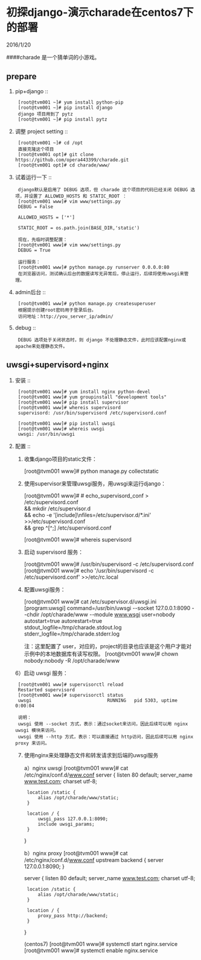 初探django-演示charade在centos7下的部署
=======================================
2016/1/20

####charade 是一个猜单词的小游戏。

prepare
-------
1. pip+django ::

        [root@tvm001 ~]# yum install python-pip
        [root@tvm001 ~]# pip install django
        django 项目用到了 pytz
        [root@tvm001 ~]# pip install pytz

2. 调整 project setting ::

        [root@tvm001 ~]# cd /opt
        直接克隆这个项目 
        [root@tvm001 opt]# git clone https://github.com/opera443399/charade.git
        [root@tvm001 opt]# cd charade/www/

6. 试着运行一下 ::

        django默认是启用了 DEBUG 选项，但 charade 这个项目的代码已经关闭 DEBUG 选项，并设置了 ALLOWED_HOSTS 和 STATIC_ROOT ：
        [root@tvm001 www]# vim www/settings.py
        DEBUG = False
        
        ALLOWED_HOSTS = ['*']
        
        STATIC_ROOT = os.path.join(BASE_DIR,'static')
        
        现在，先临时调整配置：
        [root@tvm001 www]# vim www/settings.py 
        DEBUG = True
        
        运行服务：
        [root@tvm001 www]# python manage.py runserver 0.0.0.0:80
        在浏览器访问，测试确认后台的数据读写无异常后，停止运行，后续将使用uwsgi来管理。
    

7. admin后台 ::

        [root@tvm001 www]# python manage.py createsuperuser
        根据提示创建root密码用于登录后台。
        访问地址：http://you_server_ip/admin/

8. debug ::

        DEBUG 选项处于关闭状态时，则 django 不处理静态文件，此时应该配置nginx或apache来处理静态文件。
    
    
uwsgi+supervisord+nginx
----------------------
1. 安装 ::

        [root@tvm001 www]# yum install nginx python-devel
        [root@tvm001 www]# yum groupinstall "development tools"
        [root@tvm001 www]# pip install supervisor
        [root@tvm001 www]# whereis supervisord
        supervisord: /usr/bin/supervisord /etc/supervisord.conf
        
        [root@tvm001 www]# pip install uwsgi
        [root@tvm001 www]# whereis uwsgi
        uwsgi: /usr/bin/uwsgi    

2. 配置 ::

    1) 收集django项目的static文件：
    
        [root@tvm001 www]# python manage.py collectstatic
    
    2) 使用supervisor来管理uwsgi服务，用uwsgi来运行django：
    
        [root@tvm001 www]# # echo_supervisord_conf > /etc/supervisord.conf \
        && mkdir /etc/supervisor.d \
        && echo -e '[include]\nfiles=/etc/supervisor.d/*.ini' >>/etc/supervisord.conf \
        && grep ^[^\;] /etc/supervisord.conf
        
        [root@tvm001 www]# whereis supervisord
    
    4) 启动 supervisord 服务：
    
        [root@tvm001 www]# /usr/bin/supervisord -c /etc/supervisord.conf
        [root@tvm001 www]# echo '/usr/bin/supervisord -c /etc/supervisord.conf' >>/etc/rc.local
    
    5) 配置uwsgi服务：
    
        [root@tvm001 www]# cat /etc/supervisor.d/uwsgi.ini
        [program:uwsgi]
        command=/usr/bin/uwsgi --socket 127.0.0.1:8090 --chdir /opt/charade/www --module www.wsgi
        user=nobody
        autostart=true
        autorestart=true
        stdout_logfile=/tmp/charade.stdout.log
        stderr_logfile=/tmp/charade.stderr.log
        
        注：这里配置了 user，对应的，project的目录也应该是这个用户才能对示例中的本地数据库有读写权限。
        [root@tvm001 www]# chown nobody:nobody -R /opt/charade/www
            
    6）启动 uwsgi 服务：
    
        [root@tvm001 www]# supervisorctl reload
        Restarted supervisord
        [root@tvm001 www]# supervisorctl status
        uwsgi                            RUNNING   pid 5303, uptime 0:00:04
    
        说明：
        uwsgi 使用 --socket 方式，表示：通过socket来访问，因此后续可以用 nginx uwsgi 模块来访问。
        uwsgi 使用 --http 方式，表示：可以直接通过 http访问，因此后续可以用 nginx proxy 来访问。
    
    
    7) 使用nginx来处理静态文件和转发请求到后端的uwsgi服务
    
        a）nginx uwsgi
        [root@tvm001 www]# cat /etc/nginx/conf.d/www.conf 
        server {
            listen 80 default;
            server_name www.test.com;
            charset utf-8;
        
            location /static {
                alias /opt/charade/www/static;
            }
        
            location / {
                uwsgi_pass 127.0.0.1:8090;
                include uwsgi_params;
            }
        }
        
        b）nginx proxy
        [root@tvm001 www]# cat /etc/nginx/conf.d/www.conf 
        upstream backend {
            server 127.0.0.1:8090;
        }
        
        server {
            listen 80 default;
            server_name www.test.com;
            charset utf-8;
            
            location /static {
                alias /opt/charade/www/static;
            }
        
            location / {
                proxy_pass http://backend;
            }
        }
        
        (centos7)
        [root@tvm001 www]# systemctl start nginx.service
        [root@tvm001 www]# systemctl enable nginx.service
